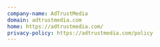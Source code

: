 ```yaml
---
company-name: AdTrustMedia
domain: adtrustmedia.com
home: https://adtrustmedia.com/
privacy-policy: https://adtrustmedia.com/policy
---
```




